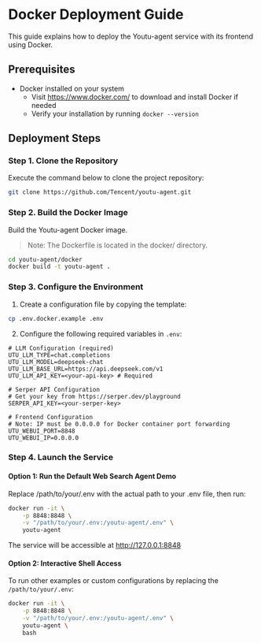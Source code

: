 # Docker Deployment Guide

This guide explains how to deploy the Youtu-agent service with its frontend using Docker.

## Prerequisites

- Docker installed on your system
  - Visit https://www.docker.com/ to download and install Docker if needed
  - Verify your installation by running `docker --version`

## Deployment Steps

### Step 1. Clone the Repository

Execute the command below to clone the project repository:

```bash
git clone https://github.com/Tencent/youtu-agent.git
```

### Step 2. Build the Docker Image

Build the Youtu-agent Docker image.

> Note: The Dockerfile is located in the docker/ directory.

```bash
cd youtu-agent/docker
docker build -t youtu-agent .
```

### Step 3. Configure the Environment

1. Create a configuration file by copying the template:

```bash
cp .env.docker.example .env
```

2. Configure the following required variables in `.env`:

```plaintext
# LLM Configuration (required)
UTU_LLM_TYPE=chat.completions
UTU_LLM_MODEL=deepseek-chat
UTU_LLM_BASE_URL=https://api.deepseek.com/v1
UTU_LLM_API_KEY=<your-api-key> # Required

# Serper API Configuration
# Get your key from https://serper.dev/playground
SERPER_API_KEY=<your-serper-key>

# Frontend Configuration
# Note: IP must be 0.0.0.0 for Docker container port forwarding
UTU_WEBUI_PORT=8848
UTU_WEBUI_IP=0.0.0.0
```

### Step 4. Launch the Service

#### Option 1: Run the Default Web Search Agent Demo

Replace /path/to/your/.env with the actual path to your .env file, then run:

```bash
docker run -it \
    -p 8848:8848 \
    -v "/path/to/your/.env:/youtu-agent/.env" \
    youtu-agent
```

The service will be accessible at http://127.0.0.1:8848

#### Option 2: Interactive Shell Access

To run other examples or custom configurations by replacing the `/path/to/your/.env`:

```bash
docker run -it \
    -p 8848:8848 \
    -v "/path/to/your/.env:/youtu-agent/.env" \
    youtu-agent \
    bash
```
